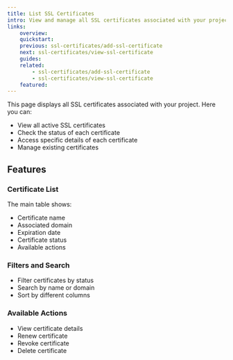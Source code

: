 ```yaml
---
title: List SSL Certificates
intro: View and manage all SSL certificates associated with your project.
links:
    overview:
    quickstart:
    previous: ssl-certificates/add-ssl-certificate
    next: ssl-certificates/view-ssl-certificate
    guides:
    related:
        - ssl-certificates/add-ssl-certificate
        - ssl-certificates/view-ssl-certificate
    featured:
---
```


This page displays all SSL certificates associated with your project. Here you can:

- View all active SSL certificates
- Check the status of each certificate
- Access specific details of each certificate
- Manage existing certificates

## Features

### Certificate List
The main table shows:
- Certificate name
- Associated domain
- Expiration date
- Certificate status
- Available actions

### Filters and Search
- Filter certificates by status
- Search by name or domain
- Sort by different columns

### Available Actions
- View certificate details
- Renew certificate
- Revoke certificate
- Delete certificate
